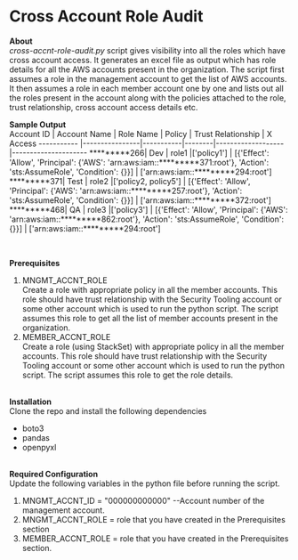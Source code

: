 # Cross Account Role Audit

**About** <br>
_cross-accnt-role-audit.py_ script gives visibility into all the roles which have cross account access. It generates an excel file as output which has role details for all the AWS accounts present in the organization. The script first assumes a role in the management account to get the list of AWS accounts. It then assumes a role in each member account one by one and lists out all the roles present in the account along with the policies attached to the role, trust relationship, cross account access details etc.

**Sample Output** <br>
Account ID  |	Account Name | Role Name | Policy | Trust Relationship | X Access
----------- |----------------|-----------|--------|-------------------|---------------------
*********266|    Dev         |     role1 |['policy1'] | [{'Effect': 'Allow', 'Principal': {'AWS': 'arn:aws:iam::*********371:root'}, 'Action': 'sts:AssumeRole', 'Condition': {}}] | ['arn:aws:iam::*********294:root']
*********371|    Test         |     role2 |['policy2, policy5'] | [{'Effect': 'Allow', 'Principal': {'AWS': 'arn:aws:iam::*********257:root'}, 'Action': 'sts:AssumeRole', 'Condition': {}}] | ['arn:aws:iam::*********372:root']
*********468|    QA         |     role3 |['policy3'] | [{'Effect': 'Allow', 'Principal': {'AWS': 'arn:aws:iam::*********862:root'}, 'Action': 'sts:AssumeRole', 'Condition': {}}] | ['arn:aws:iam::*********294:root']

<br>

**Prerequisites**<br>
1. MNGMT_ACCNT_ROLE<br>
Create a role with appropriate policy in all the member accounts. This role should have trust relationship with the Security Tooling account or some other account which is used to run the python script. The script assumes this role to get all the list of member accounts present in the organization.<br>
2. MEMBER_ACCNT_ROLE<br>
Create a role (using StackSet) with appropriate policy in all the member accounts. This role should have trust relationship with the Security Tooling account or some other account which is used to run the python script. The script assumes this role to get the role details.<br><br>

**Installation**<br>
Clone the repo and install the following dependencies<br>
- boto3
- pandas
- openpyxl <br><br>

**Required Configuration** <br>
Update the following variables in the python file before running the script.
1. MNGMT_ACCNT_ID = "000000000000" --Account number of the management account. <br>
2. MNGMT_ACCNT_ROLE = role that you have created in the Prerequisites section<br>
3. MEMBER_ACCNT_ROLE = role that you have created in the Prerequisites section. <br>